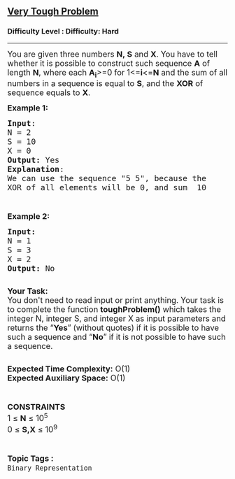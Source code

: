 <h2><a href="https://www.geeksforgeeks.org/problems/very-tough-problem2653/1?page=5&difficulty=Hard&status=unsolved&sortBy=accuracy">Very Tough Problem</a></h2><h3>Difficulty Level : Difficulty: Hard</h3><hr><div class="problems_problem_content__Xm_eO"><p><span style="font-size:18px">You are given three numbers&nbsp;<strong>N,&nbsp;</strong></span><strong><span style="font-size:18px">S</span></strong><span style="font-size:18px">&nbsp;and&nbsp;<strong>X</strong>. You have to tell whether it is possible to construct such sequence&nbsp;</span><strong><span style="font-size:18px">A</span></strong><span style="font-size:18px">&nbsp;of</span><span style="font-size:18px"> length&nbsp;<strong>N</strong>, where each <strong>A<sub>i</sub></strong>&gt;=0&nbsp;for 1&lt;=<strong>i</strong>&lt;=<strong>N</strong> and the sum of all numbers in a sequence is equal to&nbsp;<strong>S</strong>, and the <strong>XOR</strong> of sequence equals to&nbsp;<strong>X</strong>.</span></p>

<p><span style="font-size:18px"><strong>Example 1:</strong></span></p>

<pre><span style="font-size:18px"><strong>Input</strong>:
N = 2 
S = 10 
X = 0
<strong>Output:</strong>&nbsp;Yes
<strong>Explanation</strong>:
We can use the sequence "5 5", because the 
XOR of all elements will be 0, and sum &nbsp;10</span>
</pre>

<p>&nbsp;</p>

<p><span style="font-size:18px"><strong>Example 2:</strong></span></p>

<pre><span style="font-size:18px"><strong>Input:</strong>
N = 1
S = 3
X = 2
<strong>Output: </strong>No
</span></pre>

<p><br>
<span style="font-size:18px"><strong>Your Task:&nbsp;&nbsp;</strong><br>
You don't need to read input or print anything. Your task is to complete the function&nbsp;<strong>toughProblem()</strong>&nbsp;which takes the integer N, integer S, and integer X&nbsp;as input parameters and returns the “<strong>Yes</strong>” (without quotes) if it is possible to have such a sequence and “<strong>No</strong>” if it is not possible to have such a sequence.</span></p>

<p><br>
<span style="font-size:18px"><strong>Expected Time Complexity:</strong> O(1)<br>
<strong>Expected Auxiliary Space:</strong> O(1)</span></p>

<p>&nbsp;</p>

<p><span style="font-size:18px"><strong>CONSTRAINTS</strong><br>
1 ≤ <strong>N</strong> ≤ 10<sup>5</sup><br>
0 ≤ <strong>S,X</strong> ≤ 10<sup>9</sup></span></p>
</div><br><p><span style=font-size:18px><strong>Topic Tags : </strong><br><code>Binary Representation</code>&nbsp;